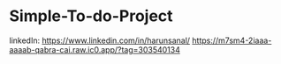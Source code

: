 # Simple-To-do-Project
linkedIn: https://www.linkedin.com/in/harunsanal/
https://m7sm4-2iaaa-aaaab-qabra-cai.raw.ic0.app/?tag=303540134
